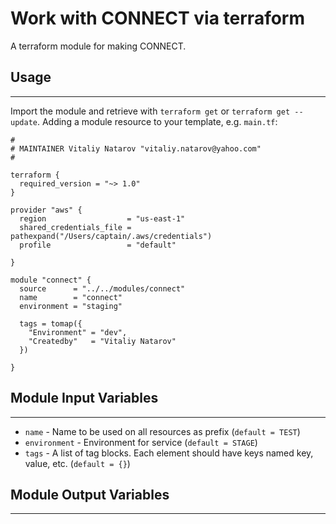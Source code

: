 # Work with CONNECT via terraform

A terraform module for making CONNECT.


## Usage
----------------------
Import the module and retrieve with ```terraform get``` or ```terraform get --update```. Adding a module resource to your template, e.g. `main.tf`:

```
#
# MAINTAINER Vitaliy Natarov "vitaliy.natarov@yahoo.com"
#

terraform {
  required_version = "~> 1.0"
}

provider "aws" {
  region                  = "us-east-1"
  shared_credentials_file = pathexpand("/Users/captain/.aws/credentials")
  profile                 = "default"

}

module "connect" {
  source      = "../../modules/connect"
  name        = "connect"
  environment = "staging"

  tags = tomap({
    "Environment" = "dev",
    "Createdby"   = "Vitaliy Natarov"
  })

}

```

## Module Input Variables
----------------------
- `name` - Name to be used on all resources as prefix (`default = TEST`)
- `environment` - Environment for service (`default = STAGE`)
- `tags` - A list of tag blocks. Each element should have keys named key, value, etc. (`default = {}`)

## Module Output Variables
----------------------
